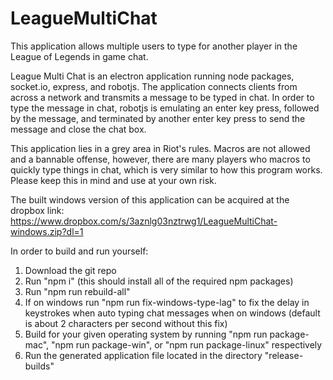 # LeagueMultiChat
This application allows multiple users to type for another player in the League of Legends in game chat.

League Multi Chat is an electron application running node packages, socket.io, express, and robotjs. The application connects clients from across a network and transmits a message to be typed in chat. In order to type the message in chat, robotjs is emulating an enter key press, followed by the message, and terminated by another enter key press to send the message and close the chat box.

This application lies in a grey area in Riot's rules. Macros are not allowed and a bannable offense, however, there are many players who macros to quickly type things in chat, which is very similar to how this program works. Please keep this in mind and use at your own risk.

The built windows version of this application can be acquired at the dropbox link: https://www.dropbox.com/s/3aznlg03nztrwg1/LeagueMultiChat-windows.zip?dl=1

In order to build and run yourself:

1. Download the git repo
2. Run "npm i" (this should install all of the required npm packages)
3. Run "npm run rebuild-all" 
4. If on windows run "npm run fix-windows-type-lag" to fix the delay in keystrokes when auto typing chat messages when on windows (default is about 2 characters per second without this fix)
5. Build for your given operating system by running "npm run package-mac", "npm run package-win", or "npm run package-linux" respectively
6. Run the generated application file located in the directory "release-builds"
